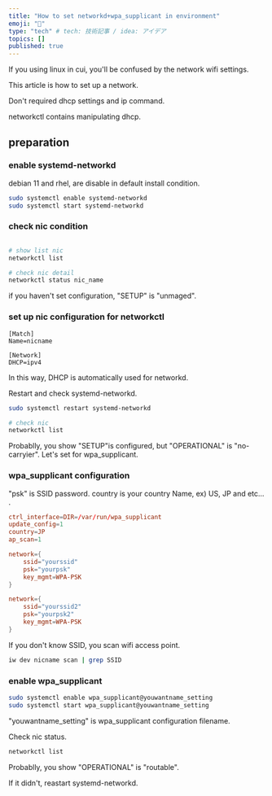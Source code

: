 ```yaml
---
title: "How to set networkd+wpa_supplicant in environment"
emoji: "🙆"
type: "tech" # tech: 技術記事 / idea: アイデア
topics: []
published: true
---
```


If you using linux in cui, you'll be confused by the network wifi settings.

This article is how to set up a network.

Don't required dhcp settings and ip command.

networkctl contains manipulating dhcp.

## preparation

### enable systemd-networkd

debian 11 and rhel, are disable in default install condition.

```bash
sudo systemctl enable systemd-networkd
sudo systemctl start systemd-networkd
```

### check nic condition

```bash

# show list nic
networkctl list 

# check nic detail
networkctl status nic_name
```

if you haven't set configuration, "SETUP" is "unmaged".

### set up nic configuration for networkctl

```bash:/etc/systemd/network/youwantoname.network
[Match]
Name=nicname

[Network]
DHCP=ipv4
```

In this way, DHCP is automatically used for networkd.

Restart and check systemd-networkd.

```bash
sudo systemctl restart systemd-networkd

# check nic 
networkctl list
```

Probablly, you show "SETUP"is configured, but "OPERATIONAL" is "no-carryier".
Let's set for wpa_supplicant.

### wpa_supplicant configuration

"psk" is SSID password.
country is your country Name, ex) US, JP and etc... .

```bash:/etc/wpa_supplicant/youwantname_setting.conf
ctrl_interface=DIR=/var/run/wpa_supplicant
update_config=1
country=JP
ap_scan=1

network={
    ssid="yourssid"
    psk="yourpsk"
    key_mgmt=WPA-PSK
}

network={
    ssid="yourssid2"
    psk="yourpsk2"
    key_mgmt=WPA-PSK
}
```

If you don't know SSID, you scan wifi access point.

```bash
iw dev nicname scan | grep SSID
```

### enable wpa_supplicant 

```bash
sudo systemctl enable wpa_supplicant@youwantname_setting
sudo systemctl start wpa_supplicant@youwantname_setting
```

"youwantname_setting" is wpa_supplicant configuration filename.

Check nic status.

```bash
networkctl list
```

Probablly, you show  "OPERATIONAL" is "routable".

If it didn't, reastart systemd-networkd.

